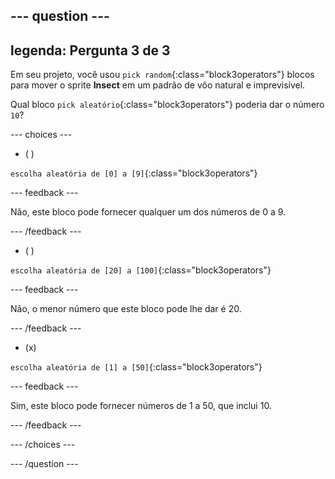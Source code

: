 
--- question ---
---
legenda: Pergunta 3 de 3
---

Em seu projeto, você usou `pick random`{:class="block3operators"} blocos para mover o sprite **Insect** em um padrão de vôo natural e imprevisível.

Qual bloco `pick aleatório`{:class="block3operators"} poderia dar o número `10`?

--- choices ---

- ( )

`escolha aleatória de [0] a [9]`{:class="block3operators"}

  --- feedback ---

  Não, este bloco pode fornecer qualquer um dos números de 0 a 9.

  --- /feedback ---

- ( )

`escolha aleatória de [20] a [100]`{:class="block3operators"}

  --- feedback ---

Não, o menor número que este bloco pode lhe dar é 20.

  --- /feedback ---

- (x)

`escolha aleatória de [1] a [50]`{:class="block3operators"}

  --- feedback ---

Sim, este bloco pode fornecer números de 1 a 50, que inclui 10.

  --- /feedback ---

--- /choices ---

--- /question ---

